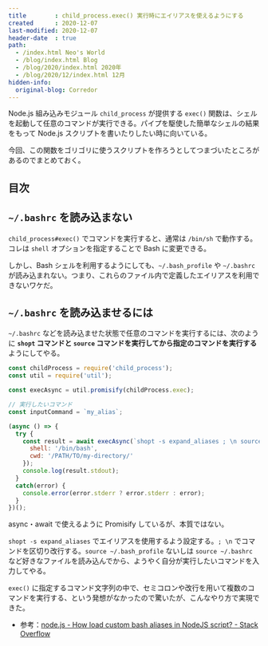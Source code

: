 ```yaml
---
title        : child_process.exec() 実行時にエイリアスを使えるようにする
created      : 2020-12-07
last-modified: 2020-12-07
header-date  : true
path:
  - /index.html Neo's World
  - /blog/index.html Blog
  - /blog/2020/index.html 2020年
  - /blog/2020/12/index.html 12月
hidden-info:
  original-blog: Corredor
---
```


Node.js 組み込みモジュール `child_process` が提供する `exec()` 関数は、シェルを起動して任意のコマンドが実行できる。パイプを駆使した簡単なシェルの結果をもって Node.js スクリプトを書いたりしたい時に向いている。

今回、この関数をゴリゴリに使うスクリプトを作ろうとしてつまづいたところがあるのでまとめておく。

## 目次

## `~/.bashrc` を読み込まない

`child_process#exec()` でコマンドを実行すると、通常は `/bin/sh` で動作する。コレは `shell` オプションを指定することで Bash に変更できる。

しかし、Bash シェルを利用するようにしても、`~/.bash_profile` や `~/.bashrc` が読み込まれない。つまり、これらのファイル内で定義したエイリアスを利用できないワケだ。

## `~/.bashrc` を読み込ませるには

`~/.bashrc` などを読み込ませた状態で任意のコマンドを実行するには、次のように **`shopt` コマンドと `source` コマンドを実行してから指定のコマンドを実行する**ようにしてやる。

```javascript
const childProcess = require('child_process');
const util = require('util');

const execAsync = util.promisify(childProcess.exec);

// 実行したいコマンド
const inputCommand = `my_alias`;

(async () => {
  try {
    const result = await execAsync(`shopt -s expand_aliases ; \n source ~/.bash_profile ; \n ${inputCommand}`, {
      shell: '/bin/bash',
      cwd: '/PATH/TO/my-directory/'
    });
    console.log(result.stdout);
  }
  catch(error) {
    console.error(error.stderr ? error.stderr : error);
  }
})();
```

async・await で使えるように Promisify しているが、本質ではない。

`shopt -s expand_aliases` でエイリアスを使用するよう設定する。`; \n` でコマンドを区切り改行する。`source ~/.bash_profile` ないしは `source ~/.bashrc` など好きなファイルを読み込んでから、ようやく自分が実行したいコマンドを入力してやる。

`exec()` に指定するコマンド文字列の中で、セミコロンや改行を用いて複数のコマンドを実行する、という発想がなかったので驚いたが、こんなやり方で実現できた。

- 参考：[node.js - How load custom bash aliases in NodeJS script? - Stack Overflow](https://stackoverflow.com/a/37837354)
